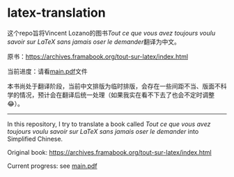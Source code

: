 # latex-translation
这个repo旨将Vincent Lozano的图书*Tout ce que vous avez toujours voulu savoir sur LaTeX sans jamais oser le demander*翻译为中文。

原书：https://archives.framabook.org/tout-sur-latex/index.html

当前进度：请看[main.pdf](https://github.com/ErSanSan233/latex-translation/blob/main/main.pdf)文件

本书尚处于翻译阶段，当前中文排版为临时排版，会存在一些间距不当、版面不科学的情况，预计会在翻译后统一处理（如果我实在看不下去了也会不定时调整😂）。

---

In this repository, I try to translate a book called *Tout ce que vous avez toujours voulu savoir sur LaTeX sans jamais oser le demander* into Simplified Chinese.

Original book: https://archives.framabook.org/tout-sur-latex/index.html

Current progress: see [main.pdf](https://github.com/ErSanSan233/latex-translation/blob/main/main.pdf)
